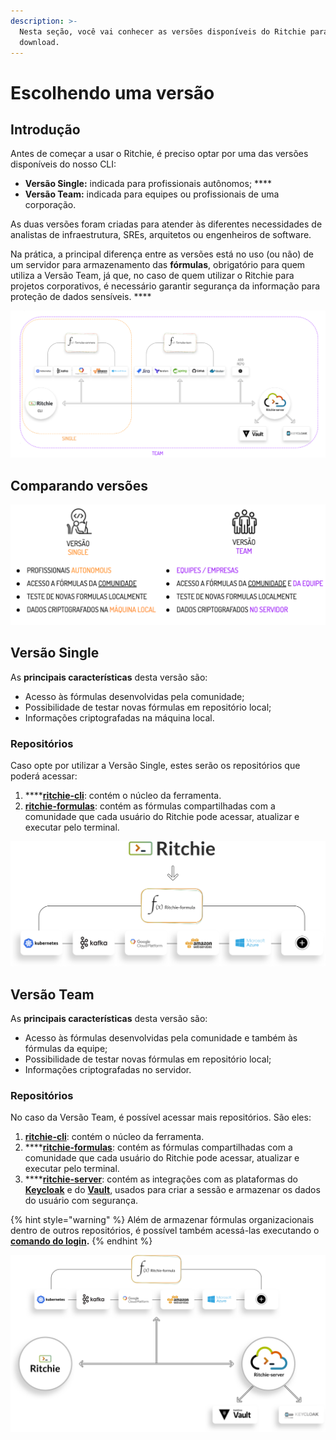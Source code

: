 ```yaml
---
description: >-
  Nesta seção, você vai conhecer as versões disponíveis do Ritchie para fazer
  download.
---
```


# Escolhendo uma versão

## Introdução 

Antes de começar a usar o Ritchie, é preciso optar por uma das versões disponíveis do nosso CLI: 

* **Versão Single:** indicada para profissionais autônomos;  ****
* **Versão Team:** indicada para equipes ou profissionais de uma corporação. 

As duas versões foram criadas para atender às diferentes necessidades de analistas de infraestrutura, SREs, arquitetos ou engenheiros de software.  

Na prática, a principal diferença entre as versões está no uso \(ou não\) de um servidor para armazenamento das **fórmulas**, obrigatório para quem utiliza a Versão Team, já que, no caso de quem utilizar o Ritchie para projetos corporativos, é necessário garantir segurança da informação para proteção de dados sensíveis.  ****

![Arquitetura das vers&#xF5;es single e team](../.gitbook/assets/team-and-single%20%282%29.png)

## **Comparando versões** 

![](../.gitbook/assets/screenshot-2020-06-15-at-16.48.44.png)

## Versão Single 

As **principais características** desta versão são: 

* Acesso às fórmulas desenvolvidas pela comunidade;
* Possibilidade de testar novas fórmulas em repositório local;
* Informações criptografadas na máquina local. 

### Repositórios 

Caso opte por utilizar a Versão Single, estes serão os repositórios que poderá acessar: 

1. \*\*\*\*[**ritchie-cli**](https://github.com/ZupIT/ritchie-cli): contém o núcleo da ferramenta. 
2. [**ritchie-formulas**](https://github.com/ZupIT/ritchie-formulas): contém as fórmulas compartilhadas com a comunidade que cada usuário do Ritchie pode acessar, atualizar e executar pelo terminal.



![Arquitetura da vers&#xE3;o single](../.gitbook/assets/single-ritchie.png)



## Versão Team 

As **principais características** desta versão são: 

* Acesso às fórmulas desenvolvidas pela comunidade e também às fórmulas da equipe;
* Possibilidade de testar novas fórmulas em repositório local;
* Informações criptografadas no servidor.

### Repositórios

No caso da Versão Team, é possível acessar mais repositórios. São eles: 

1. [**ritchie-cli**](https://github.com/ZupIT/ritchie-cli): contém o núcleo da ferramenta. 
2. \*\*\*\*[**ritchie-formulas**](https://github.com/ZupIT/ritchie-formulas): contém as fórmulas compartilhadas com a comunidade que cada usuário do Ritchie pode acessar, atualizar e executar pelo terminal. 
3. \*\*\*\*[**ritchie-server**](https://github.com/ZupIT/ritchie-server): contém as integrações com as plataformas do [**Keycloak**](https://www.keycloak.org/) e do [**Vault**](https://www.vaultproject.io/), usados para criar a sessão e armazenar os dados do usuário com segurança. 

{% hint style="warning" %}
Além de armazenar fórmulas organizacionais dentro de outros repositórios, é possível também acessá-las executando o [**comando do login**](https://docs.ritchiecli.io/v/doc-portuguese/arquitetura-do-sistema-1/seguranca#comando-do-login)**.**
{% endhint %}

![Arquitetura da vers&#xE3;o team](../.gitbook/assets/team-ritchie-white.png)

